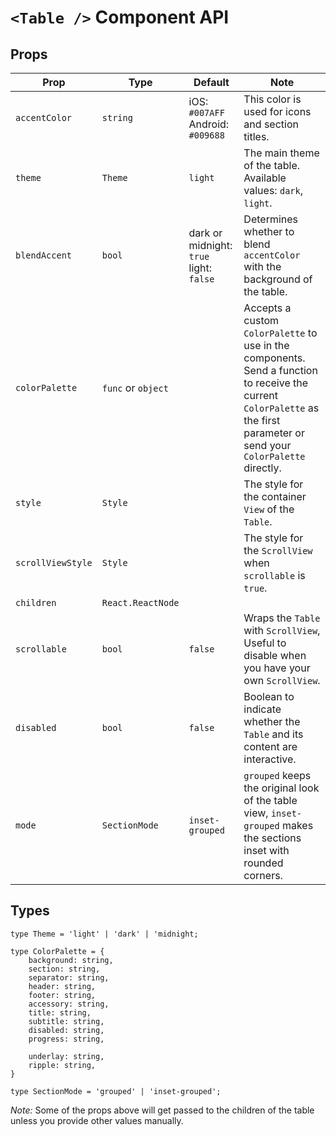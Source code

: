 # `<Table />` Component API

## Props

| Prop              | Type               | Default                                     | Note                                                                                                                                                                         |
|-------------------|--------------------|---------------------------------------------|------------------------------------------------------------------------------------------------------------------------------------------------------------------------------|
| `accentColor`     | `string`           | iOS: `#007AFF` <br/>Android: `#009688`      | This color is used for icons and section titles.                                                                                                                             |
| `theme`           | `Theme`            | `light`                                     | The main theme of the table. Available values: `dark`, `light`.                                                                                                              |
| `blendAccent`     | `bool`             | dark or midnight: `true`<br/>light: `false` | Determines whether to blend `accentColor` with the background of the table.                                                                                                  |
| `colorPalette`    | `func` or `object` |                                             | Accepts a custom `ColorPalette` to use in the components. Send a function to receive the current `ColorPalette` as the first parameter or send your `ColorPalette` directly. |
| `style`           | `Style`            |                                             | The style for the container `View` of the `Table`.                                                                                                                           |
| `scrollViewStyle` | `Style`            |                                             | The style for the `ScrollView` when `scrollable` is `true`.                                                                                                                  |
| `children`        | `React.ReactNode`  |                                             |                                                                                                                                                                              |
| `scrollable`      | `bool`             | `false`                                     | Wraps the `Table` with `ScrollView`, Useful to disable when you have your own `ScrollView`.                                                                                  |
| `disabled`        | `bool`             | `false`                                     | Boolean to indicate whether the `Table` and its content are interactive.                                                                                                     |
| `mode`            | `SectionMode`      | `inset-grouped`                             | `grouped` keeps the original look of the table view, `inset-grouped` makes the sections inset with rounded corners.                                                          |

## Types

```
type Theme = 'light' | 'dark' | 'midnight;

type ColorPalette = {
    background: string,
    section: string,
    separator: string,
    header: string,
    footer: string,
    accessory: string,
    title: string,
    subtitle: string,
    disabled: string,
    progress: string,

    underlay: string,
    ripple: string,
}

type SectionMode = 'grouped' | 'inset-grouped';
```

*Note:* Some of the props above will get passed to the children of the table unless you provide other values manually.
